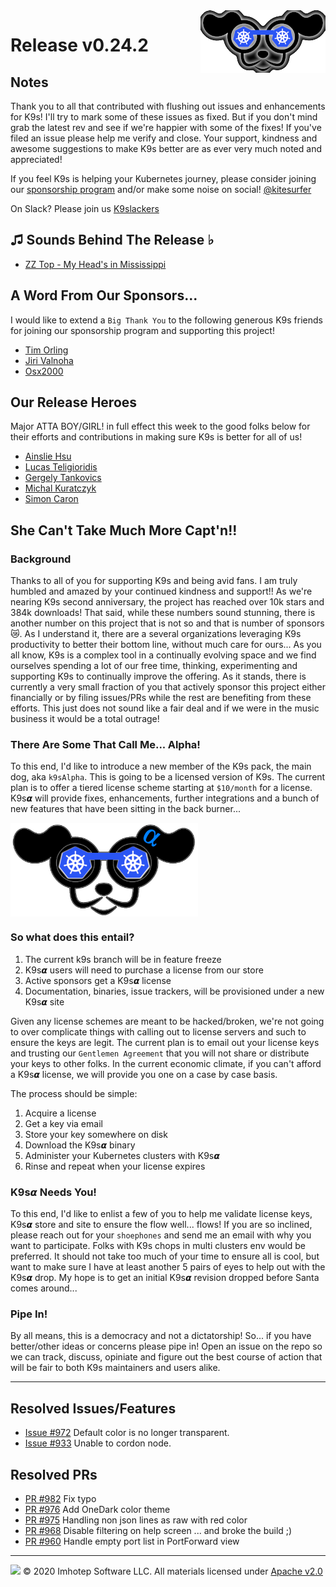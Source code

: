 <img src="https://raw.githubusercontent.com/derailed/k9s/master/assets/k9s_small.png" align="right" width="200" height="auto"/>

# Release v0.24.2

## Notes

Thank you to all that contributed with flushing out issues and enhancements for K9s! I'll try to mark some of these issues as fixed. But if you don't mind grab the latest rev and see if we're happier with some of the fixes! If you've filed an issue please help me verify and close. Your support, kindness and awesome suggestions to make K9s better are as ever very much noted and appreciated!

If you feel K9s is helping your Kubernetes journey, please consider joining our [sponsorship program](https://github.com/sponsors/derailed) and/or make some noise on social! [@kitesurfer](https://twitter.com/kitesurfer)

On Slack? Please join us [K9slackers](https://join.slack.com/t/k9sers/shared_invite/enQtOTA5MDEyNzI5MTU0LWQ1ZGI3MzliYzZhZWEyNzYxYzA3NjE0YTk1YmFmNzViZjIyNzhkZGI0MmJjYzhlNjdlMGJhYzE2ZGU1NjkyNTM)

## ♫ Sounds Behind The Release ♭

* [ZZ Top - My Head's in Mississippi](https://www.youtube.com/watch?v=Gp2PosHepzg)

## A Word From Our Sponsors...

I would like to extend a `Big Thank You` to the following generous K9s friends for joining our sponsorship program and supporting this project!

* [Tim Orling](https://github.com/moto-timo)
* [Jiri Valnoha](https://github.com/waldauf)
* [Osx2000](https://github.com/osx2000)

## Our Release Heroes

Major ATTA BOY/GIRL! in full effect this week to the good folks below for their efforts and contributions in making sure K9s is better for all of us!

* [Ainslie Hsu](https://github.com/ainslie-hsu)
* [Lucas Teligioridis](https://github.com/lucasteligioridis)
* [Gergely Tankovics](https://github.com/gtankovics)
* [Michal Kuratczyk](https://github.com/mkuratczyk)
* [Simon Caron](https://github.com/simoncaron)

## She Can't Take Much More Capt'n!!

### Background

Thanks to all of you for supporting K9s and being avid fans. I am truly humbled and amazed by your continued kindness and support!! As we're nearing K9s second anniversary, the project has reached over 10k stars and 384k downloads! That said, while these numbers sound stunning, there is another number on this project that is not so and that is number of sponsors 😿.
As I understand it, there are a several organizations leveraging K9s productivity to better their bottom line, without much care for ours...
As you all know, K9s is a complex tool in a continually evolving space and we find ourselves spending a lot of our free time, thinking, experimenting and supporting K9s to continually improve the offering. As it stands, there is currently a very small fraction of you that actively sponsor this project either financially or by filing issues/PRs while the rest are benefiting from these efforts. This just does not sound like a fair deal and if we were in the music business it would be a total outrage!

### There Are Some That Call Me... Alpha!

To this end, I'd like to introduce a new member of the K9s pack, the main dog, aka `k9sAlpha`. This is going to be a licensed version of K9s. The current plan is to offer a tiered license scheme starting at `$10/month` for a license. K9s𝞪 will provide fixes, enhancements, further integrations and a bunch of new features that have been sitting in the back burner...

<img src="https://raw.githubusercontent.com/derailed/k9s/master/assets/k9salpha.png" align="center" width="300" height="auto"/>

### So what does this entail?

1. The current k9s branch will be in feature freeze
1. K9s𝞪 users will need to purchase a license from our store
1. Active sponsors get a K9s𝞪 license
1. Documentation, binaries, issue trackers, will be provisioned under a new K9s𝞪 site

Given any license schemes are meant to be hacked/broken, we're not going to over complicate things with calling out to license servers and such to ensure the keys are legit.
The current plan is to email out your license keys and trusting our `Gentlemen Agreement` that you will not share or distribute your keys to other folks.
In the current economic climate, if you can't afford a K9s𝞪 license, we will provide you one on a case by case basis.

The process should be simple:

1. Acquire a license
1. Get a key via email
1. Store your key somewhere on disk
1. Download the K9s𝞪 binary
1. Administer your Kubernetes clusters with K9s𝞪
1. Rinse and repeat when your license expires

### K9s𝞪 Needs You!

To this end, I'd like to enlist a few of you to help me validate license keys, K9s𝞪 store and site to ensure the flow well... flows!
If you are so inclined, please reach out for your `shoephones` and send me an email with why you want to participate. Folks with K9s chops in multi clusters env would be preferred.
It should not take too much of your time to ensure all is cool, but want to make sure I have at least another 5 pairs of eyes to help out with the K9s𝞪 drop.
My hope is to get an initial K9s𝞪 revision dropped before Santa comes around...

### Pipe In!

By all means, this is a democracy and not a dictatorship! So... if you have better/other ideas or concerns please pipe in! Open an issue on the repo so we can track, discuss, opiniate and figure out the best course of action that will be fair to both K9s maintainers and users alike.

---

## Resolved Issues/Features

* [Issue #972](https://github.com/kswapd/k12s/issues/972) Default color is no longer transparent.
* [Issue #933](https://github.com/kswapd/k12s/issues/933) Unable to cordon node.

## Resolved PRs

* [PR #982](https://github.com/kswapd/k12s/pull/982) Fix typo
* [PR #976](https://github.com/kswapd/k12s/pull/976) Add OneDark color theme
* [PR #975](https://github.com/kswapd/k12s/pull/982) Handling non json lines as raw with red color
* [PR #968](https://github.com/dserailed/k9s/pull/968) Disable filtering on help screen ... and broke the build ;)
* [PR #960](https://github.com/kswapd/k12s/pull/960) Handle empty port list in PortForward view

---

<img src="https://raw.githubusercontent.com/derailed/k9s/master/assets/imhotep_logo.png" width="32" height="auto"/> © 2020 Imhotep Software LLC. All materials licensed under [Apache v2.0](http://www.apache.org/licenses/LICENSE-2.0)
